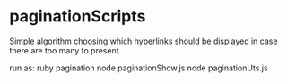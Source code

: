 # paginationScripts
Simple algorithm choosing which hyperlinks should be displayed in case there are too many to present.

run as:
ruby pagination
node paginationShow.js
node paginationUts.js
